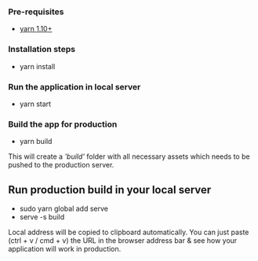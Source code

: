 ### Pre-requisites

* [yarn 1.10+](https://linuxize.com/post/how-to-install-yarn-on-ubuntu-18-04/)

### Installation steps

* yarn install 

### Run the application in local server

* yarn start

### Build the app for production 

* yarn build

This will create a *'build'* folder with all necessary assets which needs to be pushed to the production server.

## Run production build in your local server

*  sudo yarn global add serve
*  serve -s build

Local address will be copied to clipboard automatically. You can just paste (ctrl + v / cmd + v) the URL in the browser address bar & see how your application will work in production. 